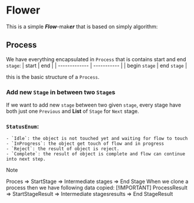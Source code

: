 # Flower
This is a simple ***Flow***-mak***er*** that is based on simply algorithm:

## Process
We have everything encapsulated in `Process` that is contains start and end `stage`:
| start         | end         |
| ------------- | ----------- |
| begin `stage` | end `stage` |

this is the basic structure of a `Process`.

### Add new `Stage` in between two `Stage`s
 If we want to add new `stage` between two given `stage`, every stage have both just one `Previous` and **List** of `Stage` for `Next` stage.

### `StatusEnum`:

    - `Idle`: the object is not touched yet and waiting for flow to touch
    - `InProgress`: the object get touch of flow and in progress
    - `Reject`: the result of object is reject.
    - `Complete`: the result of object is complete and flow can continue into next step.
  
> [!NOTE]
> Proces => StartStage => Intermediate stages => End Stage
When we clone a process then we have following data copied:
> [!IMPORTANT]
> ProcessResult => StartStageResult => Intermediate stagesresults => End StageResult
